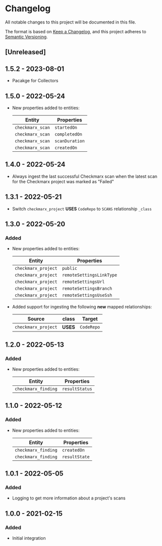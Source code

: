# Changelog

All notable changes to this project will be documented in this file.

The format is based on [Keep a Changelog](https://keepachangelog.com/en/1.0.0/),
and this project adheres to
[Semantic Versioning](https://semver.org/spec/v2.0.0.html).

## [Unreleased]

## 1.5.2 - 2023-08-01

- Pacakge for Collectors

## 1.5.0 - 2022-05-24

- New properties added to entities:

  | Entity           | Properties     |
  | ---------------- | -------------- |
  | `checkmarx_scan` | `startedOn`    |
  | `checkmarx_scan` | `completedOn`  |
  | `checkmarx_scan` | `scanDuration` |
  | `checkmarx_scan` | `createdOn`    |

## 1.4.0 - 2022-05-24

- Always ingest the last successful Checkmarx scan when the latest scan for the
  Checkmarx project was marked as "Failed"

## 1.3.1 - 2022-05-21

- Switch `checkmarx_project` **USES** `CodeRepo` to `SCANS` relationship
  `_class`

## 1.3.0 - 2022-05-20

### Added

- New properties added to entities:

  | Entity              | Properties               |
  | ------------------- | ------------------------ |
  | `checkmarx_project` | `public`                 |
  | `checkmarx_project` | `remoteSettingsLinkType` |
  | `checkmarx_project` | `remoteSettingsUrl`      |
  | `checkmarx_project` | `remoteSettingsBranch`   |
  | `checkmarx_project` | `remoteSettingsUseSsh`   |

- Added support for ingesting the following **new** mapped relationships:

  | Source              | class    | Target     |
  | ------------------- | -------- | ---------- |
  | `checkmarx_project` | **USES** | `CodeRepo` |

## 1.2.0 - 2022-05-13

### Added

- New properties added to entities:

  | Entity              | Properties     |
  | ------------------- | -------------- |
  | `checkmarx_finding` | `resultStatus` |

## 1.1.0 - 2022-05-12

### Added

- New properties added to entities:

  | Entity              | Properties    |
  | ------------------- | ------------- |
  | `checkmarx_finding` | `createdOn`   |
  | `checkmarx_finding` | `resultState` |

## 1.0.1 - 2022-05-05

### Added

- Logging to get more information about a project's scans

## 1.0.0 - 2021-02-15

### Added

- Initial integration
